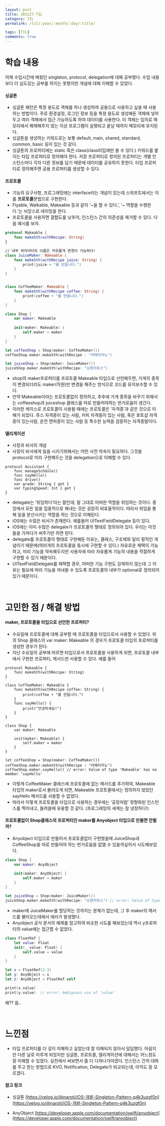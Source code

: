 ```yaml
---
layout: post
title: 201127-TIL
category: TIL
permalink: /til/:year/:month/:day/:title/

tags: [TIL]
comments: true
---
```

# 학습 내용
 어제 수업시간에 배웠던 singleton, protocol, delegation에 대해 공부했다. 수업 내용보다 더 심도있는 공부를 하지는 못했지만 개념에 대해 이해할 수 있었다.

#### 싱글톤
- 싱글톤 패턴은 특정 용도로 객체를 하나 생성하여 공용으로 사용하고 싶을 때 사용하는 방법이다. 주로 환경설정, 로그인 정보 등을 특정 용도로 생성해둔 객체에 넣어두고 여러 객체에서 접근 가능하도록 하여 데이터를 사용한다. 이 객체는 임의로 메모리에서 해제해주지 않는 이상 프로그램이 실행되고 끝날 때까지 메모리에 유지된다.
- 싱글톤을 생성하는 키워드로는 보통 default, main, shared, standard, common, basic 등이 있는 것 같다.
- 싱글톤의 프로퍼티에는 static 혹은 class(class타입에만 쓸 수 있다.) 키워드를 붙이는 타입 프로퍼티로 정의해야 한다. 저장 프로퍼티로 정의된 프로퍼티는 개별 인스턴스마다 각자 다른 정보를 담기 때문에 데이터를 공유하지 못한다. 타입 프로퍼티로 정의해주면 공용 프로퍼티를 생성할 수 있다.


#### 프로토콜
- 기능의 요구사항, 프로그래밍에는 interface라는 개념이 있는데 스위프트에서는 이를 **프로토콜**문법으로 구현한다.
- Flyable, Walkable, Makeable 등과 같이 ‘~을 할 수 있다.’, ‘~ 역할을 수행한다.’는 뉘앙스로 네이밍을 한다.
- 프로토콜을 사용하면 결합도를 낮추어, 인스턴스 간의 의존성을 제거할 수 있다. 다음 예시를 보자.   

```swift
protocol Makeable {
    func makeSth(withRecipe: String)
}

// 내부 파라미터의 이름은 자유롭게 변경이 가능하다!
class JuiceMaker: Makeable {
    func makeSth(withRecipe juice: String) {
        print(juice + "를 만듭니다.")
    }
}


class CoffeeMaker: Makeable {
    func makeSth(withRecipe coffee: String) {
        print(coffee + "를 만듭니다.")
    }
}

class Shop {
    var maker: Makeable
    
    init(maker: Makeable) {
        self.maker = maker
    }
}

let coffeeShop = Shop(maker: CoffeeMaker())
coffeeShop.maker.makeSth(withRecipe : "아메리카노")

let juiceShop = Shop(maker: JuiceMaker())
juiceShop.maker.makeSth(withRecipe: "오렌지쥬스")
```

- shop의 maker프로퍼티를 프로토콜 Makeable 타입으로 선언해두면, 가게의 종목이 변경되더라도 maker(직원)만 변경을 해주는 방식으로 코드를 유지보수할 수 있다.
- 만약 Makeable이라는 프로토콜없이 정의하고, 추후에 가게 종목을 바꾸기 위해서는 coffeeshop과 juiceshop 클래스를 따로 만들어야하는 번거로움이 생긴다.
- 이러한 케이스로 프로토콜이 사용될 때에는 프로토콜은 ‘자격증’과 같은 것으로 이해가 되었다. 쥬스 자격증이 있는 사람, 커피 자격증이 있는 사람, 혹은 포토샵 자격증이 있는사람, 운전 면허증이 있는 사람 등 특수한 능력을 검증하는 자격증말이다.


#### 델리게이션
- 사장과 비서의 개념
- 사장이 비서에게 일을 시키기위해서는 어떤 사전 약속이 필요하다. 그것을 protocol로 미리 구현해두는 것을 delegation으로 이해할 수 있다.   

```siwft
protocol Assistant {
    func manageSchdule()
    func sayHello()
    func drive()
    var grade: String { get }
    var typingSpeed: Int { get }
}
```

- delegate는 ‘위임하다’라는 말인데, 말 그대로 어떠한 역할을 위임하는 것이다. 중앙에서 모든 일을 집중적으로 해내는 것은 굉장히 비효율적이다. 따라서 위임을 통해 일을 분산시키는 역할을 하는 것으로 이해된다.
- iOS에는 수많은 비서가 존재한다. 예를들어 UITextFieldDelegate 등이 있다. 
- iOS에는 이미 수많은 delegate가 프로토콜의 형태로 정의되어 있다. 우리는 이것들을 가져다가 써주기만 하면 된다. 
- delegate를 프로토콜의 형태로 구현해둔 이유는, 클래스, 구조체와 달리 횡적인 개념이기 때문에(여러개의 프로토콜을 동시에 구현할 수 있다.) 자유로운 채택이 가능하고, 미리 기능을 약속해두지만 사용자에 따라 자유롭게 기능의 내용을 적절하게 구현할 수 있기 때문이다.
- UITextFieldDelegate를 채택할 경우, 어떠한 기능 구현도 강제하지 않는데 그 이유는 필요에 따라 기능을 꺼내쓸 수 있도록 프로토콜의 내부가 optional로 정의되어 있기 때문이다.

<br>

# 고민한 점 / 해결 방법

#### maker, 프로토콜을 타입으로 선언한 프로퍼티?
- 수요일에 프로토콜에 대해 공부할 때 프로토콜을 타입으로서 사용할 수 있었다. 위의 Shop 클래스의 var maker: Makeable 의 경우가 프로토콜 타입의 프로퍼티를 생성한 경우가 된다. 
- 지난 수요일의 공부에 따르면 타입으로서 프로토콜을 사용하게 되면, 프로토콜 내부에서 구현한 프로퍼티, 메서드만 사용할 수 있다. 예를 들어   

```swfit
protocol Makeable {
    func makeSth(withRecipe: String)
}

class CoffeeMaker: Makeable {
    func makeSth(withRecipe coffee: String) {
        print(coffee + "를 만듭니다.")
    }
    func sayHello() {
        print("안녕하세요!")
    }
}

class Shop {
    var maker: Makeable

    init(maker: Makeable) {
        self.maker = maker
    }
}

let coffeeShop = Shop(maker: CoffeeMaker())
coffeeShop.maker.makeSth(withRecipe : "아메리카노")
coffeeShop.maker.sayHello() // error: Value of type 'Makeable' has no member ‘sayHello'
```

- 이렇게 CoffeeMaker 클래스에 프로토콜에 없는 메서드를 추가하여, Makeable 타입의 maker로서 불러오게 되면, Makeable 프로토콜에서는 정의하지 않았던 sayHello  메서드를 사용할 수 없었다.
- 따라서 이렇게 프로토콜을 타입으로 사용하는 경우에는 ‘공장처럼’ 정형화된 인스턴스를 찍어내고, 돌려쓸때 유용할 것 같다. (프로그래밍의 세계는 참 냉정하다!) 


#### 프로토콜없이 Shop클래스의 프로퍼티인 maker를 Anyobject 타입으로 만들면 안될까?
- Anyobject 타입으로 만들어서 프로토콜없이 구현했을때 JuiceShop과 CoffeeShop을 따로 만들어야 하는 번거로움을 없앨 수 있을까싶어서 시도해보았다.   

```swift
class Shop {
    var maker: AnyObject

    init(maker: AnyObject) {
        self.maker = maker
    }
}

let juiceShop = Shop(maker: JuiceMaker())
juiceShop.maker.makeSth(withRecipe: "오렌지쥬스") // error: Value of type 'AnyObject' has no member 'makeSth'
```

- maker에 JuiceMaker를 할당하는 것까지는 문제가 없는데, 그 후 maker의 메서드를 불러오는데에서 에러가 발생했다.
- Anyobject 공식 문서의 예제를 참고하여 비슷한 시도를 해보았는데 역시 y프로퍼티의 value에는 접근할 수 없었다.   

```swift
class FloatRef {
    let value: Float
    init(_ value: Float) {
        self.value = value
    }
}

let x = FloatRef(2.3)
let y: AnyObject = x
let z: AnyObject = FloatRef.self

print(x.value)
print(y.value)  // error: Ambiguous use of 'value'
```

왜?? 음..

<br>

# 느낀점
 - 타입 프로퍼티를 더 깊이 이해하고 싶었는데 잘 이해되지 않아서 답답했다. 아쉽지만 다른 날로 미루게 되었지만 싱글톤, 프로토콜, 델리게이션에 대해서는 어느정도 잘 이해할 수 있었다. 실전에서 써보면서 좀 더 다져나가야겠다. 인스턴스 간의 대화를 주고 받는 방법으로 KVO, Notification, Delegate가 비교되는데, 아직도 잘 모르겠다.



#### 참고 링크
- 싱글톤 
[https://velog.io/@naroti/iOS-개발-Singleton-Pattern-q4k3uzgf0n](https://velog.io/@naroti/iOS-개발-Singleton-Pattern-q4k3uzgf0n)

- AnyObject 
[https://developer.apple.com/documentation/swift/anyobject](https://developer.apple.com/documentation/swift/anyobject)



